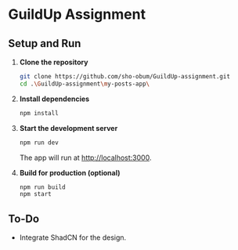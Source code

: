 # GuildUp Assignment

## Setup and Run

1. **Clone the repository**  
   ```bash
   git clone https://github.com/sho-obum/GuildUp-assignment.git
   cd .\GuildUp-assignment\my-posts-app\
   ```

2. **Install dependencies**  
   ```bash
   npm install
   ```

3. **Start the development server**  
   ```bash
   npm run dev
   ```  
   The app will run at [http://localhost:3000](http://localhost:3000).

4. **Build for production (optional)**  
   ```bash
   npm run build
   npm start
   ```

## To-Do

- Integrate ShadCN for the design.
```
